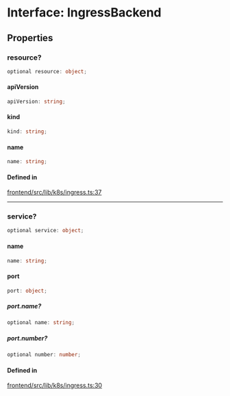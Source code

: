 # Interface: IngressBackend

## Properties

### resource?

```ts
optional resource: object;
```

#### apiVersion

```ts
apiVersion: string;
```

#### kind

```ts
kind: string;
```

#### name

```ts
name: string;
```

#### Defined in

[frontend/src/lib/k8s/ingress.ts:37](https://github.com/headlamp-k8s/headlamp/blob/2481a1c9f2b4a69a9320466e7a455215b14b97b0/frontend/src/lib/k8s/ingress.ts#L37)

***

### service?

```ts
optional service: object;
```

#### name

```ts
name: string;
```

#### port

```ts
port: object;
```

##### port.name?

```ts
optional name: string;
```

##### port.number?

```ts
optional number: number;
```

#### Defined in

[frontend/src/lib/k8s/ingress.ts:30](https://github.com/headlamp-k8s/headlamp/blob/2481a1c9f2b4a69a9320466e7a455215b14b97b0/frontend/src/lib/k8s/ingress.ts#L30)
